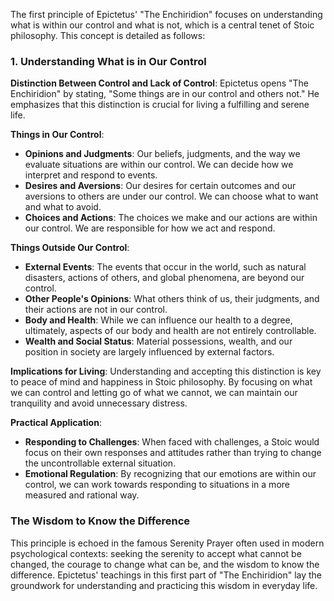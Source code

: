 The first principle of Epictetus' "The Enchiridion" focuses on understanding what is within our control and what is not, which is a central tenet of Stoic philosophy. This concept is detailed as follows:

### 1. Understanding What is in Our Control

**Distinction Between Control and Lack of Control**: Epictetus opens "The Enchiridion" by stating, "Some things are in our control and others not." He emphasizes that this distinction is crucial for living a fulfilling and serene life.

**Things in Our Control**:

-   **Opinions and Judgments**: Our beliefs, judgments, and the way we evaluate situations are within our control. We can decide how we interpret and respond to events.
-   **Desires and Aversions**: Our desires for certain outcomes and our aversions to others are under our control. We can choose what to want and what to avoid.
-   **Choices and Actions**: The choices we make and our actions are within our control. We are responsible for how we act and respond.

**Things Outside Our Control**:

-   **External Events**: The events that occur in the world, such as natural disasters, actions of others, and global phenomena, are beyond our control.
-   **Other People's Opinions**: What others think of us, their judgments, and their actions are not in our control.
-   **Body and Health**: While we can influence our health to a degree, ultimately, aspects of our body and health are not entirely controllable.
-   **Wealth and Social Status**: Material possessions, wealth, and our position in society are largely influenced by external factors.

**Implications for Living**: Understanding and accepting this distinction is key to peace of mind and happiness in Stoic philosophy. By focusing on what we can control and letting go of what we cannot, we can maintain our tranquility and avoid unnecessary distress.

**Practical Application**:

-   **Responding to Challenges**: When faced with challenges, a Stoic would focus on their own responses and attitudes rather than trying to change the uncontrollable external situation.
-   **Emotional Regulation**: By recognizing that our emotions are within our control, we can work towards responding to situations in a more measured and rational way.

### The Wisdom to Know the Difference

This principle is echoed in the famous Serenity Prayer often used in modern psychological contexts: seeking the serenity to accept what cannot be changed, the courage to change what can be, and the wisdom to know the difference. Epictetus' teachings in this first part of "The Enchiridion" lay the groundwork for understanding and practicing this wisdom in everyday life.
